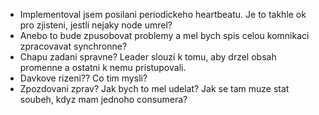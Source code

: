 - Implementoval jsem posilani periodickeho heartbeatu. Je to takhle ok pro zjisteni, jestli nejaky node umrel? 
- Anebo to bude zpusobovat problemy a mel bych spis celou komnikaci zpracovavat synchronne?
- Chapu zadani spravne? Leader slouzi k tomu, aby drzel obsah promenne a ostatni k nemu pristupovali.
- Davkove rizeni?? Co tim mysli?
- Zpozdovani zprav? Jak bych to mel udelat? Jak se tam muze stat soubeh, kdyz mam jednoho consumera?